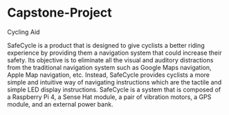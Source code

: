 # Capstone-Project
Cycling Aid


SafeCycle is a product that is designed to give cyclists a better riding experience by providing them a navigation system that could increase their safety. Its objective is to eliminate all the visual and auditory distractions from the traditional navigation system such as Google Maps navigation, Apple Map navigation, etc. Instead, SafeCycle provides cyclists a more simple and intuitive way of navigating instructions which are the tactile and simple LED display instructions. SafeCycle is a system that is composed of a Raspberry Pi 4, a Sense Hat module, a pair of vibration motors, a GPS module, and an external power bank.
